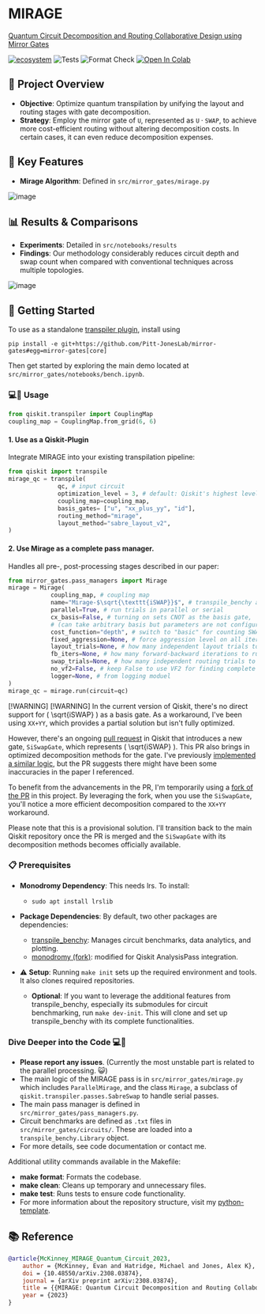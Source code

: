# MIRAGE

[Quantum Circuit Decomposition and Routing Collaborative Design using Mirror Gates](https://arxiv.org/abs/2308.03874)

[![ecosystem](https://img.shields.io/badge/Qiskit-Ecosystem-blueviolet)](https://github.com/qiskit-community/ecosystem)
![Tests](https://github.com/Pitt-JonesLab/mirror-gates/actions/workflows/tests.yml/badge.svg?branch=main)
![Format Check](https://github.com/Pitt-JonesLab/mirror-gates/actions/workflows/format-check.yml/badge.svg?branch=main)
<a href="https://colab.research.google.com/github/Pitt-JonesLab/mirror-gates/blob/main/mirage_demo.ipynb" target="_parent"><img src="https://colab.research.google.com/assets/colab-badge.svg" alt="Open In Colab"/></a>

## 📌 Project Overview

- **Objective**: Optimize quantum transpilation by unifying the layout and routing stages with gate decomposition.
- **Strategy**: Employ the mirror gate of $\texttt{U}$, represented as $\texttt{U} \cdot \texttt{SWAP}$, to achieve more cost-efficient routing without altering decomposition costs. In certain cases, it can even reduce decomposition expenses.

## 🌟 Key Features

- **Mirage Algorithm**: Defined in `src/mirror_gates/mirage.py`

![image](https://github.com/Pitt-JonesLab/mirror-gates/assets/47376937/08408089-561a-4799-9904-a2637d829edd)

## 📊 Results & Comparisons

- **Experiments**: Detailed in `src/notebooks/results`
- **Findings**: Our methodology considerably reduces circuit depth and swap count when compared with conventional techniques across multiple topologies.

![image](https://github.com/Pitt-JonesLab/mirror-gates/assets/47376937/81653cab-24c1-4170-ac5a-438c94d2bab3)

## 🚀 Getting Started

To use as a standalone [transpiler plugin](https://qiskit.org/documentation/apidoc/transpiler_plugins.html), install using

```
pip install -e git+https://github.com/Pitt-JonesLab/mirror-gates#egg=mirror-gates[core]
```

Then get started by exploring the main demo located at `src/mirror_gates/notebooks/bench.ipynb`.

### 💻🐒 Usage

```python
from qiskit.transpiler import CouplingMap
coupling_map = CouplingMap.from_grid(6, 6)
```

#### 1. Use as a Qiskit-Plugin

Integrate MIRAGE into your existing transpilation pipeline:

```python
from qiskit import transpile
mirage_qc = transpile(
              qc, # input circuit
              optimization_level = 3, # default: Qiskit's highest level
              coupling_map=coupling_map,
              basis_gates= ["u", "xx_plus_yy", "id"],
              routing_method="mirage",
              layout_method="sabre_layout_v2",
)
```

#### 2. Use Mirage as a complete pass manager.

Handles all pre-, post-processing stages described in our paper:

```python
from mirror_gates.pass_managers import Mirage
mirage = Mirage(
            coupling_map, # coupling map
            name="Mirage-$\sqrt{\texttt{iSWAP}}$", # transpile_benchy and figure labels)
            parallel=True, # run trials in parallel or serial
            cx_basis=False, # turning on sets CNOT as the basis gate,
            # (can take arbitrary basis but parameters are not configured that way yet)
            cost_function="depth", # switch to "basic" for counting SWAPs
            fixed_aggression=None, # force aggression level on all iterations
            layout_trials=None, # how many independent layout trials to run (20)
            fb_iters=None, # how many forward-backward iterations to run (4)
            swap_trials=None, # how many independent routing trials to run (20)
            no_vf2=False, # keep False to use VF2 for finding complete layouts
            logger=None, # from logging moduel
)
mirage_qc = mirage.run(circuit=qc)
```

[!WARNING]
[!WARNING]
In the current version of Qiskit, there's no direct support for \( \sqrt{iSWAP} \) as a basis gate. As a workaround, I've been using `XX+YY`, which provides a partial solution but isn't fully optimized.

However, there's an ongoing [pull request](https://github.com/Qiskit/qiskit-terra/pull/9375) in Qiskit that introduces a new gate, `SiSwapGate`, which represents \( \sqrt{iSWAP} \). This PR also brings in optimized decomposition methods for the gate. I've previously [implemented a similar logic](https://github.com/Pitt-JonesLab/slam_decomposition/blob/main/src/slam/utils/transpiler_pass/weyl_decompose.py), but the PR suggests there might have been some inaccuracies in the paper I referenced.

To benefit from the advancements in the PR, I'm temporarily using a [fork of the PR](https://github.com/evmckinney9/qiskit-evmckinney9/tree/sqisw-gate) in this project. By leveraging the fork, when you use the `SiSwapGate`, you'll notice a more efficient decomposition compared to the `XX+YY` workaround.

Please note that this is a provisional solution. I'll transition back to the main Qiskit repository once the PR is merged and the `SiSwapGate` with its decomposition methods becomes officially available.

### 📋 Prerequisites

- **Monodromy Dependency**: This needs lrs. To install:

  - `sudo apt install lrslib`

- **Package Dependencies**: By default, two other packages are dependencies:

  - [transpile_benchy](https://github.com/evmckinney9/transpile_benchy): Manages circuit benchmarks, data analytics, and plotting.
  - [monodromy (fork)](https://github.com/evmckinney9/monodromy): modified for Qiskit AnalysisPass integration.

- ⚠️ **Setup**: Running `make init` sets up the required environment and tools. It also clones required repositories.
  - **Optional**: If you want to leverage the additional features from transpile_benchy, especially its submodules for circuit benchmarking, run `make dev-init`. This will clone and set up transpile_benchy with its complete functionalities.

### Dive Deeper into the Code 💻🐒

- **Please report any issues**. (Currently the most unstable part is related to the parallel processing. 😺)
- The main logic of the MIRAGE pass is in `src/mirror_gates/mirage.py` which includes `ParallelMirage`, and the class `Mirage`, a subclass of `qiskit.transpiler.passes.SabreSwap` to handle serial passes.
- The main pass manager is defined in `src/mirror_gates/pass_managers.py`.
- Circuit benchmarks are defined as `.txt` files in `src/mirror_gates/circuits/`. These are loaded into a `transpile_benchy.Library` object.
- For more details, see code documentation or contact me.

Additional utility commands available in the Makefile:

- **make format**: Formats the codebase.
- **make clean**: Cleans up temporary and unnecessary files.
- **make test**: Runs tests to ensure code functionality.
- For more information about the repository structure, visit my [python-template](https://github.com/evmckinney9/python-template).

## 📚 Reference

```bibtex
@article{McKinney_MIRAGE_Quantum_Circuit_2023,
    author = {McKinney, Evan and Hatridge, Michael and Jones, Alex K},
    doi = {10.48550/arXiv.2308.03874},
    journal = {arXiv preprint arXiv:2308.03874},
    title = {{MIRAGE: Quantum Circuit Decomposition and Routing Collaborative Design using Mirror Gates}},
    year = {2023}
}
```
